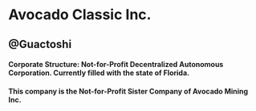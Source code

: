 # Avocado Classic Inc.
## @Guactoshi
#### Corporate Structure: Not-for-Profit Decentralized Autonomous Corporation. Currently filled with the state of Florida. 
#### This company is the Not-for-Profit Sister Company of Avocado Mining Inc. 























